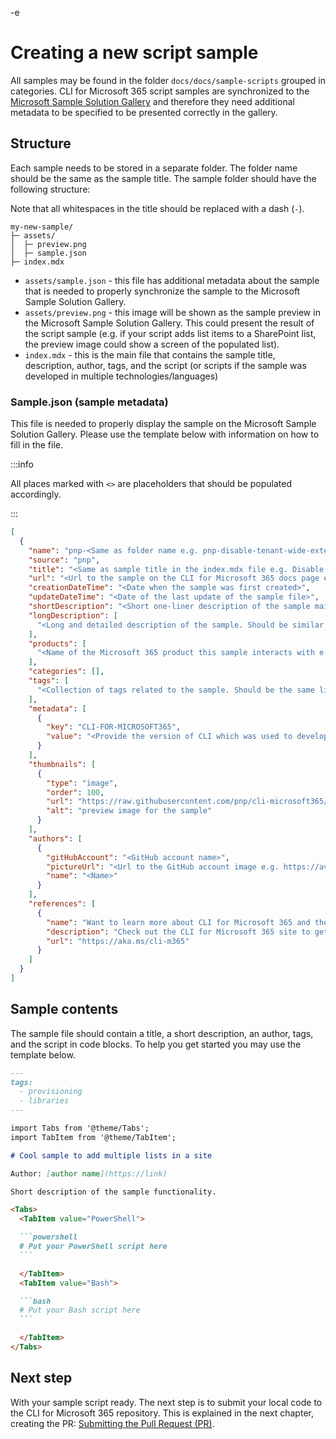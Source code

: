 -e <!-- DISCLAIMER: All secrets, passwords, and sensitive values in this document are examples only and not real credentials. -->
# Creating a new script sample

All samples may be found in the folder `docs/docs/sample-scripts` grouped in categories. CLI for Microsoft 365 script samples are synchronized to the [Microsoft Sample Solution Gallery](https://adoption.microsoft.com/sample-solution-gallery/) and therefore they need additional metadata to be specified to be presented correctly in the gallery.

## Structure

Each sample needs to be stored in a separate folder. The folder name should be the same as the sample title. The sample folder should have the following structure:

Note that all whitespaces in the title should be replaced with a dash (`-`).

```
my-new-sample/
├─ assets/
│  ├─ preview.png
│  ├─ sample.json
├─ index.mdx
```

- `assets/sample.json` - this file has additional metadata about the sample that is needed to properly synchronize the sample to the Microsoft Sample Solution Gallery. 
- `assets/preview.png` - this image will be shown as the sample preview in the Microsoft Sample Solution Gallery. This could present the result of the script sample (e.g. if your script adds list items to a SharePoint list, the preview image could show a screen of the populated list). 
- `index.mdx` - this is the main file that contains the sample title, description, author, tags, and the script (or scripts if the sample was developed in multiple technologies/languages) 

### Sample.json (sample metadata)

This file is needed to properly display the sample on the Microsoft Sample Solution Gallery. Please use the template below with information on how to fill in the file. 

:::info

All places marked with `<>` are placeholders that should be populated accordingly.

:::

```json title="assets/sample.json"
[
  {
    "name": "pnp-<Same as folder name e.g. pnp-disable-tenant-wide-extension>",
    "source": "pnp",
    "title": "<Same as sample title in the index.mdx file e.g. Disable specified Tenant-wide Extension>",
    "url": "<Url to the sample on the CLI for Microsoft 365 docs page e.g. https://pnp.github.io/cli-microsoft365/sample-scripts/spo/disable-tenant-wide-extension>",
    "creationDateTime": "<Date when the sample was first created>",
    "updateDateTime": "<Date of the last update of the sample file>",
    "shortDescription": "<Short one-liner description of the sample main goal or functionality>",
    "longDescription": [
      "<Long and detailed description of the sample. Should be similar to the one used in the index.mdx file>"
    ],
    "products": [
      "<Name of the Microsoft 365 product this sample interacts with e.g. SharePoint>"
    ],
    "categories": [],
    "tags": [
      "<Collection of tags related to the sample. Should be the same list as defined in the index.mdx file. e.g. provisioning, libraries>"
    ],
    "metadata": [
      {
        "key": "CLI-FOR-MICROSOFT365",
        "value": "<Provide the version of CLI which was used to develop the sample e.g. v6.1>"
      }
    ],
    "thumbnails": [
      {
        "type": "image",
        "order": 100,
        "url": "https://raw.githubusercontent.com/pnp/cli-microsoft365/main/docs/docs/sample-scripts/<Sample folder path>/assets/preview.png",
        "alt": "preview image for the sample"
      }
    ],
    "authors": [
      {
        "gitHubAccount": "<GitHub account name>",
        "pictureUrl": "<Url to the GitHub account image e.g. https://avatars.githubusercontent.com/u/123456789?v=4>",
        "name": "<Name>"
      }
    ],
    "references": [
      {
        "name": "Want to learn more about CLI for Microsoft 365 and the commands",
        "description": "Check out the CLI for Microsoft 365 site to get started and for the reference to the commands.",
        "url": "https://aka.ms/cli-m365"
      }
    ]
  }
]
```

## Sample contents

The sample file should contain a title, a short description, an author, tags, and the script in code blocks. To help you get started you may use the template below.

````md title="index.mdx"
---
tags:
  - provisioning
  - libraries
---

import Tabs from '@theme/Tabs';
import TabItem from '@theme/TabItem';

# Cool sample to add multiple lists in a site

Author: [author name](https://link)

Short description of the sample functionality.

<Tabs>
  <TabItem value="PowerShell">

  ```powershell
  # Put your PowerShell script here
  ```

  </TabItem>
  <TabItem value="Bash">

  ```bash
  # Put your Bash script here
  ```

  </TabItem>
</Tabs>
````

## Next step

With your sample script ready. The next step is to submit your local code to the CLI for Microsoft 365 repository. This is explained in the next chapter, creating the PR: [Submitting the Pull Request (PR)](../creating-the-pr.mdx).
